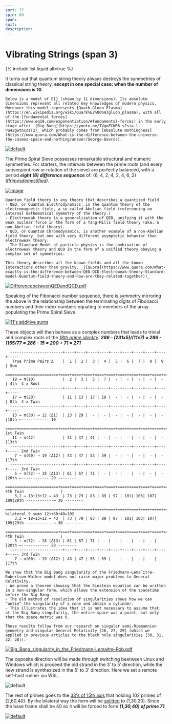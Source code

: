 ```yaml
---
sort: 37
spin: 60
span: 
suit: 
description: 
---
```

# Vibrating Strings (span 3)

{% include list.liquid all=true %}

It turns out that quantum string theory always destroys the symmetries of classical string theory, **except in one special case: when the number of dimensions is 10**.

```note
Below is a model of E11 (shown by 11 dimensions). Its absolute dimensions represent all related key knowledges of modern physics. Moreover this model represents [Quark-Gluon Plasma](https://en.wikipedia.org/wiki/Quark%E2%80%93gluon_plasma), with all of the [fundamental forces](https://www.eq19.com/exponentiation/#fundamental-forces) in the early stage after _[Big Bang](https://youtu.be/7VgoECW06-s?si=_l-Pu42gwtnxzzT2)_ which probably comes from [Absolute Nothingness](https://www.quora.com/What-is-the-difference-between-the-universe-the-cosmos-space-and-nothing/answer/George-Davros).
```

[![default](https://user-images.githubusercontent.com/8466209/242000067-6d2ac164-06d6-4546-a118-10642982ce52.png)](https://www.youtube.com/watch?v=dEoMeHi-6kM)

The Prime Spiral Sieve possesses remarkable structural and numeric symmetries. For starters, the intervals between the prime roots (and every subsequent row or rotation of the sieve) are perfectly balanced, with a period ***eight (8) difference sequence*** of: {6, 4, 2, 4, 2, 4, 6, 2} _([Primesdemystified](https://primesdemystified.com/#deepsymmetries))_.

[![image](https://user-images.githubusercontent.com/8466209/219260933-4331d79b-5815-4566-82e3-1a485bb2c61f.png)](https://primesdemystified.com/#deepsymmetries)

```note
Quantum field theory is any theory that describes a quantized field.
- QED, or Quantum Electrodynamics, is the quantum theory of the electromagnetic field, a so-called Abelian field (referencing an internal mathematical symmetry of the theory.)
- Electroweak theory is a generalization of QED, unifying it with the weak nuclear force in the form of a Yang-Mills field theory (aka. a non-Abelian field theory).
- QCD, or Quantum Chromodynamics, is another example of a non-Abelian field theory, but one with very different asymptotic behavior than electroweak theory.
- The Standard Model of particle physics is the combination of electroweak theory and QCD in the form of a unified theory obeying a complex set of symmetries.

This theory describes all the known fields and all the known interactions other than gravity. _([Quora](https://www.quora.com/What-exactly-is-the-difference-between-QED-QCD-Electroweak-theory-Standard-model-Quantum-field-theory-and-how-are-they-related-together))_
```

[![DifferencebetweenQEDandQCD.pdf](https://user-images.githubusercontent.com/8466209/284030300-f9055f01-341a-4ffa-9a14-2cb36cf1a189.png)](https://github.com/eq19/maps/files/13401849/DifferencebetweenQEDandQCD.pdf)

Speaking of the Fibonacci number sequence, there is symmetry mirroring the above in the relationship between the terminating digits of Fibonacci numbers and their index numbers equating to members of the array populating the Prime Spiral Sieve.

[![11's additive sums](https://user-images.githubusercontent.com/8466209/221473004-867a1b50-f91f-470d-9922-e5e4f543a590.png)](https://primesdemystified.com/#deepsymmetries)

These objects will then behave as a complex numbers that leads to trivial and complex roots of the _[18th prime identity](https://gist.github.com/eq19/e9832026b5b78f694e4ad22c3eb6c3ef#residual-objects)_. 
***286 - (231x5)/(11x7) = 286 - 1155/77 = 286 - 15 = 200 + 71 = 271***

```
  -----------------------+----+----+----+----+----+----+----+----+----+-----
   True Prime Pairs Δ    |  1 |  2 |  3 |  4 |  5 |  6 |  7 |  8 |  9 | Sum 
  =======================+====+====+====+====+====+====+====+====+====+=====
   19 → π(10)            |  2 |  3 |  5 |  7 |  - |  - |  - |  - |  - | 4th  4 x Root
  -----------------------+----+----+----+----+----+----+----+----+----+-----
   17 → π(20)            | 11 | 13 | 17 | 19 |  - |  - |  - |  - |  - | 8th  4 x Twin
  -----------------------+----+----+----+----+----+----+----+----+----+-----
   13 → π(30) → 12 (Δ1)  | 23 | 29 |  - |  - |  - |  - |  - |  - |  - |10th ←------------ 10
  =======================+====+====+====+====+====+====+====+====+====+===== 1st Twin
   11 → π(42)            | 31 | 37 | 41 |  - |  - |  - |  - |  - |  - |13th
  -----------------------+----+----+----+----+----+----+----+----+----+----- 2nd Twin
    7 → π(60) → 19 (Δ12) | 43 | 47 | 53 | 59 |  - |  - |  - |  - |  - |17th
  -----------------------+----+----+----+----+----+----+----+----+----+----- 3rd Twin
    5 → π(72) → 18 (Δ13) | 61 | 67 | 71 |  - |  - |  - |  - |  - |  - |20th ←------------ 20 --------
  =======================+====+====+====+====+====+====+====+====+====+===== 4th Twin                |
    3,2 → 18+13+12 → 43  | 73 | 79 | 83 | 89 | 97 | 101| 103| 107| 109|29th ------------→ 30 --------
  =======================+====+====+====+====+====+====+====+====+====+===== bilateral 9 sums (2)+60+40=102
    3,2 → 18+13+12 → 43  | 73 | 79 | 83 | 89 | 97 | 101| 103| 107| 109|29th ------------→ 30 --------
  =======================+====+====+====+====+====+====+====+====+====+===== 4th Twin                |
    5 → π(72) → 18 (Δ13) | 61 | 67 | 71 |  - |  - |  - |  - |  - |  - |20th ←------------ 20 --------
  -----------------------+----+----+----+----+----+----+----+----+----+----- 3rd Twin
    7 → π(60) → 19 (Δ12) | 43 | 47 | 53 | 59 |  - |  - |  - |  - |  - |17th
```

```note
We show that the Big Bang singularity of the Friedmann-Lemaˆıtre-Robertson-Walker model does not raise major problems to General Relativity.
- We prove a theorem showing that the Einstein equation can be written in a non-singular form, which allows the extension of the spacetime before the Big Bang.
- The old method of resolution of singularities shows how we can “untie” the singularity of a cone and obtain a cylinder.
- This illustrates the idea that it is not necessary to assume that, at the Big Bang singularity, the entire space was a point, but only that the space metric was 0.

These results follow from our research on singular semi-Riemannian geometry and singular General Relativity [26, 27, 29] (which we applied in previous articles to the black hole singularities [30, 31, 32, 28]).
```

[![Big_Bang_singularity_in_the_Friedmann-Lemaitre-Rob.pdf](https://github.com/eq19/maps/assets/8466209/2b3054ae-5b23-4e59-abe5-4819061a81ec)](https://github.com/eq19/maps/files/13401911/Big_Bang_singularity_in_the_Friedmann-Lemaitre-Rob.pdf)

The opposite direction will be made through switching beetween Linux and Windows which is proceed the old strand in the 3′ to 5′ direction, while the new strand is synthesized in the 5' to 3' direction. Here we set a remote self-host runner via WSL.

![default](https://user-images.githubusercontent.com/8466209/244855108-b80b3c2e-1a13-4b55-828a-72ed15b448dd.png)

The rest of primes goes to the [33's of 15th axis](https://gist.github.com/eq19/c9bdc2bbe55f2d162535023c8d321831#file-19_root-md) that holding 102 primes of (2,60,40). By the bilateral way the form will be [splitted](https://gist.github.com/eq19/c9bdc2bbe55f2d162535023c8d321831#file-parser-md) to (1,30,20). Since the base frame shall be 40 so it will be forced to form ***(1,30,40) of prime 71***.

[![default](https://user-images.githubusercontent.com/8466209/202856928-45e4e5e0-4c77-45c9-af4c-5ffcacee916f.png)](https://docs.github.com/en/repositories/managing-your-repositorys-settings-and-features/managing-repository-settings/setting-repository-visibility#making-a-repository-private)

